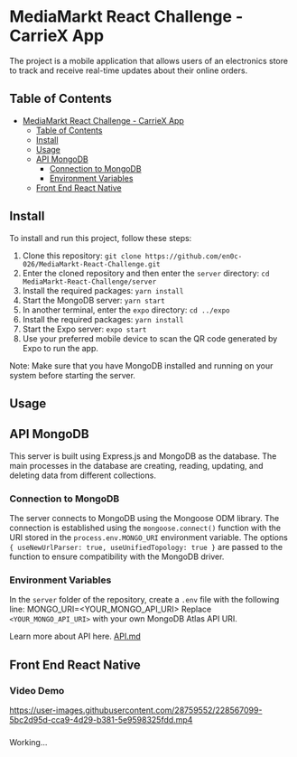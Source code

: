 # MediaMarkt React Challenge - CarrieX App

The project is a mobile application that allows users of an electronics store to track and receive real-time updates about their online orders. 


## Table of Contents


- [MediaMarkt React Challenge - CarrieX App](#mediamarkt-react-challenge---carriex-app)
  - [Table of Contents](#table-of-contents)
  - [Install](#install)
  - [Usage](#usage)
  - [API MongoDB](#api-mongodb)
    - [Connection to MongoDB](#connection-to-mongodb)
    - [Environment Variables](#environment-variables)
  - [Front End React Native](#front-end-react-native)


## Install

To install and run this project, follow these steps:

1. Clone this repository: `git clone https://github.com/en0c-026/MediaMarkt-React-Challenge.git`
2. Enter the cloned repository and then enter the `server` directory: `cd MediaMarkt-React-Challenge/server`
3. Install the required packages: `yarn install`
4. Start the MongoDB server: `yarn start`
5. In another terminal, enter the `expo` directory: `cd ../expo`
6. Install the required packages: `yarn install`
7. Start the Expo server: `expo start`
8. Use your preferred mobile device to scan the QR code generated by Expo to run the app.

Note: Make sure that you have MongoDB installed and running on your system before starting the server.

## Usage 

## API MongoDB

This server is built using Express.js and MongoDB as the database. The main processes in the database are creating, reading, updating, and deleting data from different collections.

### Connection to MongoDB

The server connects to MongoDB using the Mongoose ODM library. The connection is established using the `mongoose.connect()` function with the URI stored in the `process.env.MONGO_URI` environment variable. The options `{ useNewUrlParser: true, useUnifiedTopology: true }` are passed to the function to ensure compatibility with the MongoDB driver.

### Environment Variables

In the `server` folder of the repository, create a `.env` file with the following line:
MONGO_URI=<YOUR_MONGO_API_URI>
Replace `<YOUR_MONGO_API_URI>` with your own MongoDB Atlas API URI.

Learn more about API here. [API.md](/server/API.md)

## Front End React Native

### Video Demo
https://user-images.githubusercontent.com/28759552/228567099-5bc2d95d-cca9-4d29-b381-5e9598325fdd.mp4

###
Working...
